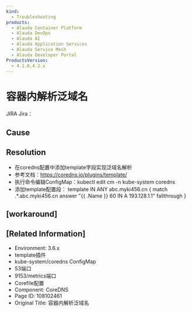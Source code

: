 ```yaml
---
kind:
  - Troubleshooting
products:
  - Alauda Container Platform
  - Alauda DevOps
  - Alauda AI
  - Alauda Application Services
  - Alauda Service Mesh
  - Alauda Developer Portal
ProductsVersion:
  - 4.1.0,4.2.x
---
```

<!-- A type of document that involves encountering a fault, diagnosing it, performing root cause analysis, and providing solutions. -->

# 容器内解析泛域名

JIRA Jira：

## Cause

## Resolution
- 在coredns配置中添加template字段实现泛域名解析
- 参考文档：https://coredns.io/plugins/template/
- 执行命令编辑ConfigMap：kubectl edit cm -n kube-system coredns
- 添加template配置段：
template IN ANY abc.myki456.cn {
  match .*\.abc\.myki456\.cn
  answer "{{ .Name }} 60 IN A 193.128.1.1"
  fallthrough
}

## [workaround]

## [Related Information]
- Environment: 3.6.x
- template插件
- kube-system/coredns ConfigMap
- 53端口
- 9153/metrics端口
- Corefile配置
- Component: CoreDNS
- Page ID: 108102461
- Original Title: 容器内解析泛域名
